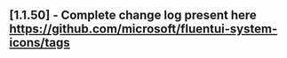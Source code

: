 ## [1.1.50] - Complete change log present here https://github.com/microsoft/fluentui-system-icons/tags